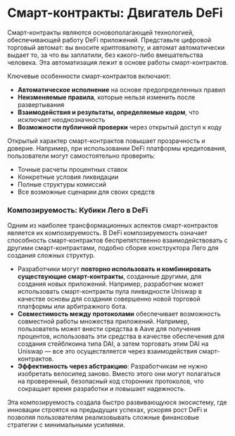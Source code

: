 # Смарт-контракты: Двигатель DeFi

Смарт-контракты являются основополагающей технологией, обеспечивающей работу DeFi приложений. Представьте цифровой торговый автомат: вы вносите криптовалюту, и автомат автоматически выдает то, за что вы заплатили, без какого-либо вмешательства человека. Эта автоматизация лежит в основе работы смарт-контрактов.

Ключевые особенности смарт-контрактов включают:

- **Автоматическое исполнение** на основе предопределенных правил
- **Неизменяемые правила**, которые нельзя изменить после развертывания
- **Взаимодействия и результаты, определяемые кодом**, что исключает неоднозначность
- **Возможности публичной проверки** через открытый доступ к коду

Открытый характер смарт-контрактов повышает прозрачность и доверие. Например, при использовании DeFi платформы кредитования, пользователи могут самостоятельно проверить:

- Точные расчеты процентных ставок
- Конкретные условия ликвидации
- Полные структуры комиссий
- Все возможные сценарии для своих средств

### **Композируемость: Кубики Лего в DeFi**

Одним из наиболее трансформационных аспектов смарт-контрактов является их композируемость. В DeFi композируемость означает способность смарт-контрактов беспрепятственно взаимодействовать с другими смарт-контрактами, подобно сборке конструктора Лего для создания сложных структур.

- Разработчики могут **повторно использовать и комбинировать существующие смарт-контракты**, созданные другими, для создания новых приложений. Например, разработчик может использовать смарт-контракты пула ликвидности Uniswap в качестве основы для создания совершенно новой торговой платформы или арбитражного бота.
- **Совместимость между протоколами** обеспечивает возможность совместной работы множества приложений. Например, пользователь может внести средства в Aave для получения процентов, использовать эти средства в качестве обеспечения для создания стейблкоина типа DAI, а затем торговать этим DAI на Uniswap — все это осуществляется через взаимодействия смарт-контрактов.
- **Эффективность через абстракцию**: Разработчикам не нужно изобретать велосипед заново. Вместо этого они могут полагаться на проверенный, безопасный код сторонних протоколов, что сокращает время разработки и повышает надежность.

Эта композируемость создала быстро развивающуюся экосистему, где инновации строятся на предыдущих успехах, ускоряя рост DeFi и позволяя пользователям реализовывать сложные финансовые стратегии с минимальными усилиями.